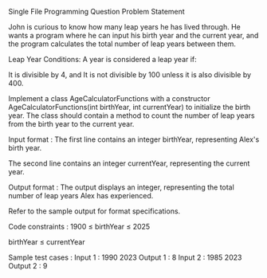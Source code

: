 Single File Programming Question
Problem Statement



John is curious to know how many leap years he has lived through. He wants a program where he can input his birth year and the current year, and the program calculates the total number of leap years between them.



Leap Year Conditions:
A year is considered a leap year if:

It is divisible by 4, and
It is not divisible by 100 unless it is also divisible by 400.


Implement a class AgeCalculatorFunctions with a constructor AgeCalculatorFunctions(int birthYear, int currentYear) to initialize the birth year. The class should contain a method to count the number of leap years from the birth year to the current year.

Input format :
The first line contains an integer birthYear, representing Alex's birth year.

The second line contains an integer currentYear, representing the current year.

Output format :
The output displays an integer, representing the total number of leap years Alex has experienced.



Refer to the sample output for format specifications.

Code constraints :
1900 ≤ birthYear ≤ 2025

birthYear ≤ currentYear

Sample test cases :
Input 1 :
1990
2023
Output 1 :
8
Input 2 :
1985
2023
Output 2 :
9

